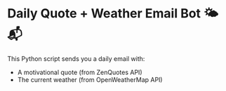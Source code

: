 # Daily Quote + Weather Email Bot 🌤️📬

This Python script sends you a daily email with:
- A motivational quote (from ZenQuotes API)
- The current weather (from OpenWeatherMap API)